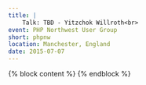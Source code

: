 ```yaml
---
title: |
    Talk: TBD - Yitzchok Willroth<br>
event: PHP Northwest User Group
short: phpnw
location: Manchester, England
date: 2015-07-07
---
```

{% block content %}
{% endblock %}